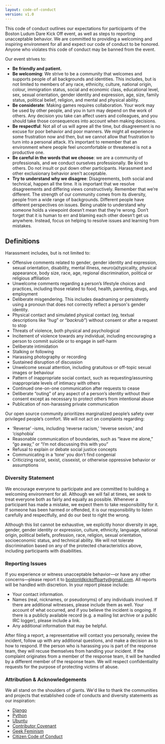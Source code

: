 ```yaml
---
layout: code-of-conduct
version: v1.0
---
```


This code of conduct outlines our expectations for participants of the Boston Ludum Dare Kick Off event, as well as steps to reporting unacceptable behavior. We are committed to providing a welcoming and inspiring environment for all and expect our code of conduct to be honored. Anyone who violates this code of conduct may be banned from the event.

Our event strives to:

* **Be friendly and patient.**
* **Be welcoming**: We strive to be a community that welcomes and supports people of all backgrounds and identities. This includes, but is not limited to members of any race, ethnicity, culture, national origin, colour, immigration status, social and economic class, educational level, sex, sexual orientation, gender identity and expression, age, size, family status, political belief, religion, and mental and physical ability.
* **Be considerate**: Making games requires collaboration. Your work may be used by other people, and you in turn may depend on the work of others. Any decision you take can affect users and colleagues, and you should take those consequences into account when making decisions. 
* **Be respectful**:  Not all of us will agree all the time, but disagreement is no excuse for poor behavior and poor manners. We might all experience some frustration now and then, but we cannot allow that frustration to turn into a personal attack. It’s important to remember that an environment where people feel uncomfortable or threatened is not a productive one.
* **Be careful in the words that we choose**: we are a community of professionals, and we conduct ourselves professionally. Be kind to others. Do not insult or put down other participants. Harassment and other exclusionary behavior aren't acceptable.
* **Try to understand why we disagree**: Disagreements, both social and technical, happen all the time. It is important that we resolve disagreements and differing views constructively. Remember that we’re different. The strength of our community comes from its diversity, people from a wide range of backgrounds. Different people have different perspectives on issues. Being unable to understand why someone holds a viewpoint doesn’t mean that they’re wrong. Don’t forget that it is human to err and blaming each other doesn’t get us anywhere. Instead, focus on helping to resolve issues and learning from mistakes.

## Definitions

Harassment includes, but is not limited to:

- Offensive comments related to gender, gender identity and expression, sexual orientation, disability, mental illness, neuro(a)typicality, physical appearance, body size, race, age, regional discrimination, political or religious affiliation
- Unwelcome comments regarding a person’s lifestyle choices and practices, including those related to food, health, parenting, drugs, and employment
- Deliberate misgendering. This includes deadnaming or persistently using a pronoun that does not correctly reflect a person's gender identity. 
- Physical contact and simulated physical contact (eg, textual descriptions like “*hug*” or “*backrub*”) without consent or after a request to stop
- Threats of violence, both physical and psychological
- Incitement of violence towards any individual, including encouraging a person to commit suicide or to engage in self-harm
- Deliberate intimidation
- Stalking or following
- Harassing photography or recording
- Sustained disruption of discussion
- Unwelcome sexual attention, including gratuitous or off-topic sexual images or behaviour
- Pattern of inappropriate social contact, such as requesting/assuming inappropriate levels of intimacy with others
- Continued one-on-one communication after requests to cease
- Deliberate “outing” of any aspect of a person’s identity without their consent except as necessary to protect others from intentional abuse
- Publication of non-harassing private communication

Our open source community prioritizes marginalized people’s safety over privileged people’s comfort. We will not act on complaints regarding:

- ‘Reverse’ -isms, including ‘reverse racism,’ ‘reverse sexism,’ and ‘cisphobia’
- Reasonable communication of boundaries, such as “leave me alone,” “go away,” or “I’m not discussing this with you”
- Refusal to explain or debate social justice concepts
- Communicating in a ‘tone’ you don’t find congenial
- Criticizing racist, sexist, cissexist, or otherwise oppressive behavior or assumptions


### Diversity Statement

We encourage everyone to participate and are committed to building a welcoming environment for all. Although we will fail at times, we seek to treat everyone both as fairly and equally as possible. Whenever a participant has made a mistake, we expect them to take responsibility for it. If someone has been harmed or offended, it is our responsibility to listen carefully and respectfully, and do our best to right the wrong.

Although this list cannot be exhaustive, we explicitly honor diversity in age, gender, gender identity or expression, culture, ethnicity, language, national origin, political beliefs, profession, race, religion, sexual orientation, socioeconomic status, and technical ability. We will not tolerate discrimination based on any of the protected
characteristics above, including participants with disabilities.

### Reporting Issues

If you experience or witness unacceptable behavior—or have any other concerns—please report it to bostonldkickoffparty@gmail.com. All reports will be handled with discretion. In your report please include:

- Your contact information.
- Names (real, nicknames, or pseudonyms) of any individuals involved. If there are additional witnesses, please
include them as well. Your account of what occurred, and if you believe the incident is ongoing. If there is a publicly available record (e.g. a mailing list archive or a public IRC logger), please include a link.
- Any additional information that may be helpful.

After filing a report, a representative will contact you personally, review the incident, follow up with any additional questions, and make a decision as to how to respond. If the person who is harassing you is part of the response team, they will recuse themselves from handling your incident. If the complaint originates from a member of the response team, it will be handled by a different member of the response team. We will respect confidentiality requests for the purpose of protecting victims of abuse.

### Attribution & Acknowledgements

We all stand on the shoulders of giants.  We'd like to thank the communities and projects that established code of conducts and diversity statements as our inspiration:

* [Django](https://www.djangoproject.com/conduct/reporting/)
* [Python](https://www.python.org/community/diversity/)
* [Ubuntu](http://www.ubuntu.com/about/about-ubuntu/conduct)
* [Contributor Covenant](http://contributor-covenant.org/)
* [Geek Feminism](http://geekfeminism.org/about/code-of-conduct/)
* [Citizen Code of Conduct](http://citizencodeofconduct.org/)
